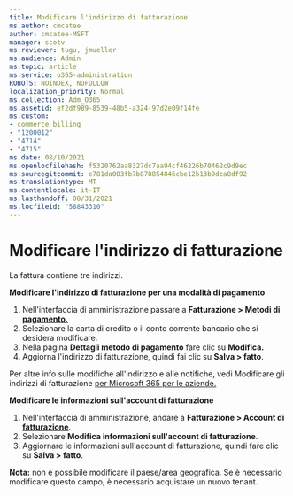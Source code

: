 ```yaml
---
title: Modificare l'indirizzo di fatturazione
ms.author: cmcatee
author: cmcatee-MSFT
manager: scotv
ms.reviewer: tugu, jmueller
ms.audience: Admin
ms.topic: article
ms.service: o365-administration
ROBOTS: NOINDEX, NOFOLLOW
localization_priority: Normal
ms.collection: Adm_O365
ms.assetid: ef2df989-8539-48b5-a324-97d2e09f14fe
ms.custom:
- commerce_billing
- "1200012"
- "4714"
- "4715"
ms.date: 08/10/2021
ms.openlocfilehash: f5320762aa8327dc7aa94cf46226b70462c9d9ec
ms.sourcegitcommit: e781da003fb7b878854846cbe12b13b9dca8df92
ms.translationtype: MT
ms.contentlocale: it-IT
ms.lasthandoff: 08/31/2021
ms.locfileid: "58843310"
---
```

# <a name="change-your-billing-address"></a>Modificare l'indirizzo di fatturazione

La fattura contiene tre indirizzi.

**Modificare l'indirizzo di fatturazione per una modalità di pagamento**

1. Nell'interfaccia di amministrazione passare a **Fatturazione > Metodi di [pagamento.](https://go.microsoft.com/fwlink/p/?linkid=2018806)**
2. Selezionare la carta di credito o il conto corrente bancario che si desidera modificare.
3. Nella pagina **Dettagli metodo di pagamento** fare clic su **Modifica.**
4. Aggiorna l'indirizzo di fatturazione, quindi fai clic su **Salva > fatto**.

Per altre info sulle modifiche all'indirizzo e alle notifiche, vedi Modificare gli indirizzi di fatturazione [per Microsoft 365 per le aziende.](https://docs.microsoft.com/microsoft-365/commerce/billing-and-payments/change-your-billing-addresses)

**Modificare le informazioni sull'account di fatturazione**

1. Nell'interfaccia di amministrazione, andare a **Fatturazione > Account di [fatturazione](https://admin.microsoft.com/Adminportal/Home?source=applauncher#/BillingAccounts/billing-accounts)**.
2. Selezionare **Modifica informazioni sull'account di fatturazione**.
3. Aggiornare le informazioni sull'account di fatturazione, quindi fare clic su **Salva > fatto**.

**Nota:** non è possibile modificare il paese/area geografica. Se è necessario modificare questo campo, è necessario acquistare un nuovo tenant.
